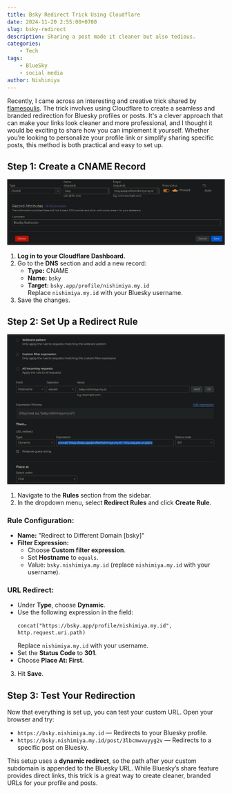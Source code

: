```yaml
---
title: Bsky Redirect Trick Using Cloudflare
date: 2024-11-20 2:55:00+0700
slug: bsky-redirect
description: Sharing a post made it cleaner but also tedious.
categories:
    - Tech
tags:
    - BlueSky
    - social media
author: Nishimiya
--- 
```


Recently, I came across an interesting and creative trick shared by
[flamesoulis](https://bsky.app/profile/flamesoulis.com/post/3lb7br5kezc2y).
The trick involves using Cloudflare to create a seamless and branded
redirection for Bluesky profiles or posts. It's a clever approach that can
make your links look cleaner and more professional, and I thought it would
be exciting to share how you can implement it yourself. Whether you’re
looking to personalize your profile link or simplify sharing specific
posts, this method is both practical and easy to set up.

## Step 1: Create a CNAME Record

![CNAME](1.png)

1. **Log in to your Cloudflare Dashboard.**
2. Go to the **DNS** section and add a new record:
   - **Type:** CNAME
   - **Name:** `bsky`
   - **Target:** `bsky.app/profile/nishimiya.my.id`  
   Replace `nishimiya.my.id` with your Bluesky username.
3. Save the changes.

## Step 2: Set Up a Redirect Rule

![Redirect Rule](2.png)

1. Navigate to the **Rules** section from the sidebar.
2. In the dropdown menu, select **Redirect Rules** and click **Create Rule**.

### Rule Configuration:
- **Name:** "Redirect to Different Domain [bsky]"
- **Filter Expression:**
   - Choose **Custom filter expression**.
   - Set **Hostname** to `equals`.
   - Value: `bsky.nishimiya.my.id` (replace `nishimiya.my.id` with your username).

### URL Redirect:
- Under **Type**, choose **Dynamic**.
- Use the following expression in the field:
  ```plaintext
  concat("https://bsky.app/profile/nishimiya.my.id", http.request.uri.path)
  ```
  Replace `nishimiya.my.id` with your username.
- Set the **Status Code** to **301**.
- Choose **Place At: First**.

3. Hit **Save**.

## Step 3: Test Your Redirection

Now that everything is set up, you can test your custom URL. Open your browser and try:

- `https://bsky.nishimiya.my.id` — Redirects to your Bluesky profile.
- `https://bsky.nishimiya.my.id/post/3lbcmwvuyyg2v` — Redirects to a specific post on Bluesky.

This setup uses a **dynamic redirect**, so the path after your custom
subdomain is appended to the Bluesky URL. While Bluesky’s share feature
provides direct links, this trick is a great way to create cleaner,
branded URLs for your profile and posts.
